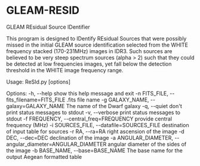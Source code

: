 # GLEAM-RESID
GLEAM REsidual Source IDentifier

This program is designed to IDentify REsidual Sources that were possibly missed in the initial GLEAM source identification selected from the WHITE frequency stacked (170-231MHz) images in IDR3. Such sources are believed to be very steep spectrum sources (alpha > 2) such that they could be detected at low frequencies images, yet fall below the detection threshold in the WHITE image frequency range. 

Usage: ReSId.py [options]

Options:
  -h, --help            show this help message and exit
  -n FITS_FILE, --fits_filename=FITS_FILE
                        .fits file name
  -g GALAXY_NAME, --galaxy=GALAXY_NAME
                        The name of the Dwarf galaxy
  -q, --quiet           don't print status messages to stdout
  -v, --verbose         print status messages to stdout
  -f FREQUENCY, --central_freq=FREQUENCY
                        provide central frequency (MHz)
  -i SOURCES_FILE, --datafile=SOURCES_FILE
                        destination of input table for sources
  -r RA, --ra=RA        right ascension of the image
  -d DEC, --dec=DEC     declination of the image
  -a ANGULAR_DIAMETER, --angular_diameter=ANGULAR_DIAMETER
                        angular diameter of the sides of the image
  -b BASE_NAME, --base=BASE_NAME
                        The base name for the output Aegean formatted table
